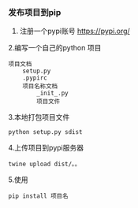 ### 发布项目到pip
1. 注册一个pypi账号
https://pypi.org/

2.编写一个自己的python 项目

    项目文档
        setup.py
        .pypirc
        项目名称文档
            _init_.py
            项目文件

3.本地打包项目文件

    python setup.py sdist

4.上传项目到pypi服务器

    twine upload dist/。。

5.使用

    pip install 项目名